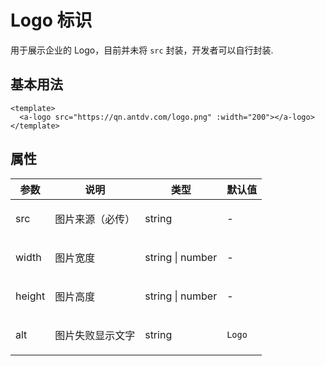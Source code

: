 # Logo 标识

用于展示企业的 Logo，目前并未将 <code>src</code> 封装，开发者可以自行封装.

## 基本用法

```vue demo
<template>
  <a-logo src="https://qn.antdv.com/logo.png" :width="200"></a-logo>
</template>
```

## 属性

| 参数   | 说明                    | 类型                          | 默认值            |
| ------ | ----------------------- | ----------------------------- | ----------------- |
| src    | <p>图片来源（必传）</p> | <span>string</span>           | -                 |
| width  | <p>图片宽度</p>         | <span>string \| number</span> | -                 |
| height | <p>图片高度</p>         | <span>string \| number</span> | -                 |
| alt    | <p>图片失败显示文字</p> | <span>string</span>           | <code>Logo</code> |
